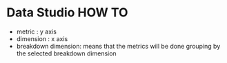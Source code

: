 # Data Studio HOW TO

- metric  : y axis
- dimension : x axis
- breakdown dimension:  means that the metrics will be done grouping by the selected breakdown dimension
